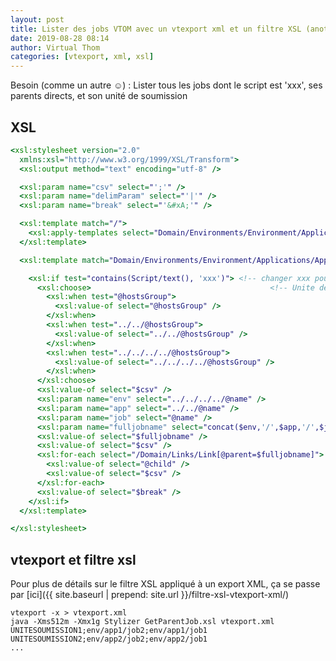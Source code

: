```yaml
---
layout: post
title: Lister des jobs VTOM avec un vtexport xml et un filtre XSL (another one)
date: 2019-08-28 08:14
author: Virtual Thom
categories: [vtexport, xml, xsl]
---
```


Besoin (comme un autre :relaxed:) : Lister tous les jobs dont le script est 'xxx', ses parents directs, et son unité de soumission
<!--more-->

## XSL 

```xslt
<xsl:stylesheet version="2.0" 
  xmlns:xsl="http://www.w3.org/1999/XSL/Transform">
  <xsl:output method="text" encoding="utf-8" />

  <xsl:param name="csv" select="';'" />
  <xsl:param name="delimParam" select="'|'" />
  <xsl:param name="break" select="'&#xA;'" />

  <xsl:template match="/">
    <xsl:apply-templates select="Domain/Environments/Environment/Applications/Application/Jobs/Job" />
  </xsl:template>

  <xsl:template match="Domain/Environments/Environment/Applications/Application/Jobs/Job"> <!-- xpath sur tous les jobs -->

    <xsl:if test="contains(Script/text(), 'xxx')"> <!-- changer xxx pour le script rechercher ou enlever la condition if pour tous les jobs -->
      <xsl:choose>                                        <!-- Unite de soumission -->
        <xsl:when test="@hostsGroup">
          <xsl:value-of select="@hostsGroup" />
        </xsl:when>
        <xsl:when test="../../@hostsGroup">
          <xsl:value-of select="../../@hostsGroup" />
        </xsl:when>
        <xsl:when test="../../../../@hostsGroup">
          <xsl:value-of select="../../../../@hostsGroup" />
        </xsl:when>
      </xsl:choose>
      <xsl:value-of select="$csv" />
      <xsl:param name="env" select="../../../../@name" />
      <xsl:param name="app" select="../../@name" />
      <xsl:param name="job" select="@name" />
      <xsl:param name="fulljobname" select="concat($env,'/',$app,'/',$job)" /> <!-- Job -->
      <xsl:value-of select="$fulljobname" />
      <xsl:value-of select="$csv" />
      <xsl:for-each select="/Domain/Links/Link[@parent=$fulljobname]">         <!-- Parents du Job -->
        <xsl:value-of select="@child" />
        <xsl:value-of select="$csv" />
      </xsl:for-each>
      <xsl:value-of select="$break" />
    </xsl:if>
  </xsl:template>

</xsl:stylesheet>
```

## vtexport et filtre xsl

Pour plus de détails sur le filtre XSL appliqué à un export XML, ça se passe par [ici]({{ site.baseurl | prepend: site.url }}/filtre-xsl-vtexport-xml/)

```
vtexport -x > vtexport.xml
java -Xms512m -Xmx1g Stylizer GetParentJob.xsl vtexport.xml
UNITESOUMISSION1;env/app1/job2;env/app1/job1
UNITESOUMISSION2;env/app2/job2;env/app2/job1
...
```
